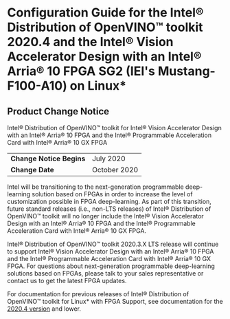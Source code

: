 # Configuration Guide for the Intel® Distribution of OpenVINO™ toolkit 2020.4 and the Intel® Vision Accelerator Design with an Intel® Arria® 10 FPGA SG2 (IEI's Mustang-F100-A10) on Linux*

## Product Change Notice
Intel® Distribution of OpenVINO™ toolkit for Intel® Vision Accelerator Design with an Intel® Arria® 10 FPGA and the Intel® Programmable Acceleration Card with Intel® Arria® 10 GX FPGA

<table>
  <tr>
    <td><strong>Change Notice Begins</strong></td>
    <td>July 2020</td>
  </tr>
  <tr>
    <td><strong>Change Date</strong></td>
    <td>October 2020</td>
  </tr>
</table> 

Intel will be transitioning to the next-generation programmable deep-learning solution based on FPGAs in order to increase the level of customization possible in FPGA deep-learning. As part of this transition, future standard releases (i.e., non-LTS releases) of Intel® Distribution of OpenVINO™ toolkit will no longer include the Intel® Vision Accelerator Design with an Intel® Arria® 10 FPGA and the Intel® Programmable Acceleration Card with Intel® Arria® 10 GX FPGA.

Intel® Distribution of OpenVINO™ toolkit 2020.3.X LTS release will continue to support Intel® Vision Accelerator Design with an Intel® Arria® 10 FPGA and the Intel® Programmable Acceleration Card with Intel® Arria® 10 GX FPGA. For questions about next-generation programmable deep-learning solutions based on FPGAs, please talk to your sales representative or contact us to get the latest FPGA updates.

For documentation for previous releases of Intel® Distribution of OpenVINO™ toolkit for Linux* with FPGA Support, see documentation for the [2020.4 version](https://docs.openvinotoolkit.org/2020.4/openvino_docs_install_guides_VisionAcceleratorFPGA_Configure.html) and lower.
